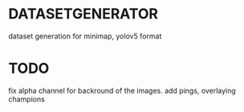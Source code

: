 # DATASETGENERATOR
dataset generation for minimap, yolov5 format

# TODO
fix alpha channel for backround of the images.
add pings, overlaying champions
